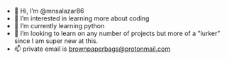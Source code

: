 - 👋 Hi, I’m @mnsalazar86
- 👀 I’m interested in learning more about coding
- 🌱 I’m currently learning python
- 💞️ I’m looking to learn on any number of projects but more of a "lurker" since I am super new at this.
- 📫 private email is brownpaperbags@protonmail.com

<!---
mnsalazar86/mnsalazar86 is a ✨ special ✨ repository because its `README.md` (this file) appears on your GitHub profile.
You can click the Preview link to take a look at your changes.
--->
